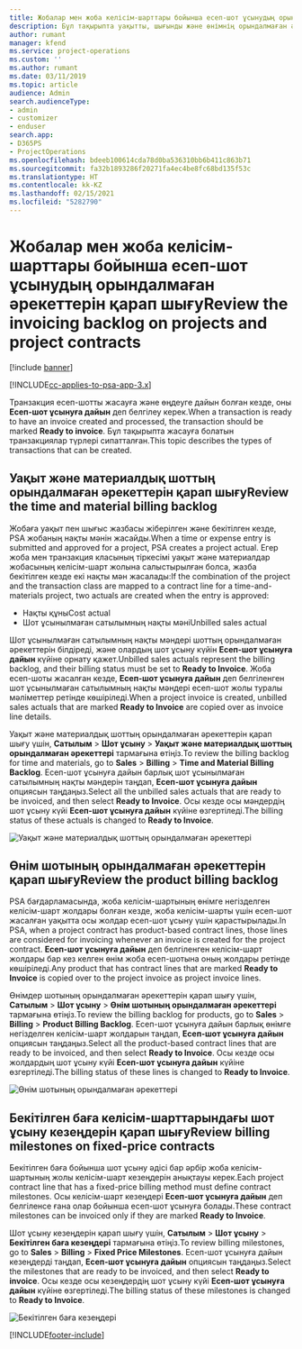 ```yaml
---
title: Жобалар мен жоба келісім-шарттары бойынша есеп-шот ұсынудың орындалмаған әрекеттерін қарап шығу
description: Бұл тақырыпта уақытты, шығынды және өнімнің орындалмаған әрекеттерін қарап шығу және оларды есеп-шот ұсынуға дайын ретінде белгілеу жолы туралы ақпарат берілген.
author: rumant
manager: kfend
ms.service: project-operations
ms.custom: ''
ms.author: rumant
ms.date: 03/11/2019
ms.topic: article
audience: Admin
search.audienceType:
- admin
- customizer
- enduser
search.app:
- D365PS
- ProjectOperations
ms.openlocfilehash: bdeeb100614cda78d0ba536310bb6b411c863b71
ms.sourcegitcommit: fa32b1893286f20271fa4ec4be8fc68bd135f53c
ms.translationtype: HT
ms.contentlocale: kk-KZ
ms.lasthandoff: 02/15/2021
ms.locfileid: "5282790"
---
```

# <a name="review-the-invoicing-backlog-on-projects-and-project-contracts"></a><span data-ttu-id="8392e-103">Жобалар мен жоба келісім-шарттары бойынша есеп-шот ұсынудың орындалмаған әрекеттерін қарап шығу</span><span class="sxs-lookup"><span data-stu-id="8392e-103">Review the invoicing backlog on projects and project contracts</span></span>

[!include [banner](../includes/psa-now-project-operations.md)]

[!INCLUDE[cc-applies-to-psa-app-3.x](../includes/cc-applies-to-psa-app-3x.md)]

<span data-ttu-id="8392e-104">Транзакция есеп-шотты жасауға және өңдеуге дайын болған кезде, оны **Есеп-шот ұсынуға дайын** деп белгілеу керек.</span><span class="sxs-lookup"><span data-stu-id="8392e-104">When a transaction is ready to have an invoice created and processed, the transaction should be marked **Ready to invoice**.</span></span> <span data-ttu-id="8392e-105">Бұл тақырыпта жасауға болатын транзакциялар түрлері сипатталған.</span><span class="sxs-lookup"><span data-stu-id="8392e-105">This topic describes the types of transactions that can be created.</span></span>

## <a name="review-the-time-and-material-billing-backlog"></a><span data-ttu-id="8392e-106">Уақыт және материалдық шоттың орындалмаған әрекеттерін қарап шығу</span><span class="sxs-lookup"><span data-stu-id="8392e-106">Review the time and material billing backlog</span></span>

<span data-ttu-id="8392e-107">Жобаға уақыт пен шығыс жазбасы жіберілген және бекітілген кезде, PSA жобаның нақты мәнін жасайды.</span><span class="sxs-lookup"><span data-stu-id="8392e-107">When a time or expense entry is submitted and approved for a project, PSA creates a project actual.</span></span> <span data-ttu-id="8392e-108">Егер жоба мен транзакция класының тіркесімі уақыт және материалдар жобасының келісім-шарт жолына салыстырылған болса, жазба бекітілген кезде екі нақты мән жасалады:</span><span class="sxs-lookup"><span data-stu-id="8392e-108">If the combination of the project and the transaction class are mapped to a contract line for a time-and-materials project, two actuals are created when the entry is approved:</span></span>

- <span data-ttu-id="8392e-109">Нақты құны</span><span class="sxs-lookup"><span data-stu-id="8392e-109">Cost actual</span></span> 
- <span data-ttu-id="8392e-110">Шот ұсынылмаған сатылымның нақты мәні</span><span class="sxs-lookup"><span data-stu-id="8392e-110">Unbilled sales actual</span></span>

<span data-ttu-id="8392e-111">Шот ұсынылмаған сатылымның нақты мәндері шоттың орындалмаған әрекеттерін білдіреді, және олардың шот ұсыну күйін **Есеп-шот ұсынуға дайын** күйіне орнату қажет.</span><span class="sxs-lookup"><span data-stu-id="8392e-111">Unbilled sales actuals represent the billing backlog, and their billing status must be set to **Ready to Invoice**.</span></span> <span data-ttu-id="8392e-112">Жоба есеп-шоты жасалған кезде, **Есеп-шот ұсынуға дайын** деп белгіленген шот ұсынылмаған сатылымның нақты мәндері есеп-шот жолы туралы мәліметтер ретінде көшіріледі.</span><span class="sxs-lookup"><span data-stu-id="8392e-112">When a project invoice is created, unbilled sales actuals that are marked **Ready to Invoice** are copied over as invoice line details.</span></span>

<span data-ttu-id="8392e-113">Уақыт және материалдық шоттың орындалмаған әрекеттерін қарап шығу үшін, **Сатылым** \> **Шот ұсыну** \> **Уақыт және материалдық шоттың орындалмаған әрекеттері** тармағына өтіңіз.</span><span class="sxs-lookup"><span data-stu-id="8392e-113">To review the billing backlog for time and materials, go to **Sales** \> **Billing** \> **Time and Material Billing Backlog**.</span></span> <span data-ttu-id="8392e-114">Есеп-шот ұсынуға дайын барлық шот ұсынылмаған сатылымның нақты мәндерін таңдап, **Есеп-шот ұсынуға дайын** опциясын таңдаңыз.</span><span class="sxs-lookup"><span data-stu-id="8392e-114">Select all the unbilled sales actuals that are ready to be invoiced, and then select **Ready to Invoice**.</span></span> <span data-ttu-id="8392e-115">Осы кезде осы мәндердің шот ұсыну күйі **Есеп-шот ұсынуға дайын** күйіне өзгертіледі.</span><span class="sxs-lookup"><span data-stu-id="8392e-115">The billing status of these actuals is changed to **Ready to Invoice**.</span></span>

![Уақыт және материалдық шоттың орындалмаған әрекеттері](media/TMBacklog.png)

## <a name="review-the-product-billing-backlog"></a><span data-ttu-id="8392e-117">Өнім шотының орындалмаған әрекеттерін қарап шығу</span><span class="sxs-lookup"><span data-stu-id="8392e-117">Review the product billing backlog</span></span>

<span data-ttu-id="8392e-118">PSA бағдарламасында, жоба келісім-шартының өнімге негізделген келісім-шарт жолдары болған кезде, жоба келісім-шарты үшін есеп-шот жасалған уақытта осы жолдар есеп-шот ұсыну үшін қарастырылады.</span><span class="sxs-lookup"><span data-stu-id="8392e-118">In PSA, when a project contract has product-based contract lines, those lines are considered for invoicing whenever an invoice is created for the project contract.</span></span> <span data-ttu-id="8392e-119">**Есеп-шот ұсынуға дайын** деп белгіленген келісім-шарт жолдары бар кез келген өнім жоба есеп-шотына оның жолдары ретінде көшіріледі.</span><span class="sxs-lookup"><span data-stu-id="8392e-119">Any product that has contract lines that are marked **Ready to Invoice** is copied over to the project invoice as project invoice lines.</span></span>

<span data-ttu-id="8392e-120">Өнімдер шотының орындалмаған әрекеттерін қарап шығу үшін, **Сатылым** \> **Шот ұсыну** \> **Өнім шотының орындалмаған әрекеттері** тармағына өтіңіз.</span><span class="sxs-lookup"><span data-stu-id="8392e-120">To review the billing backlog for products, go to **Sales** \> **Billing** \> **Product Billing Backlog**.</span></span> <span data-ttu-id="8392e-121">Есеп-шот ұсынуға дайын барлық өнімге негізделген келісім-шарт жолдарын таңдап, **Есеп-шот ұсынуға дайын** опциясын таңдаңыз.</span><span class="sxs-lookup"><span data-stu-id="8392e-121">Select all the product-based contract lines that are ready to be invoiced, and then select **Ready to Invoice**.</span></span> <span data-ttu-id="8392e-122">Осы кезде осы жолдардың шот ұсыну күйі **Есеп-шот ұсынуға дайын** күйіне өзгертіледі.</span><span class="sxs-lookup"><span data-stu-id="8392e-122">The billing status of these lines is changed to **Ready to Invoice**.</span></span>

![Өнім шотының орындалмаған әрекеттері](media/ProductBacklog.png)

## <a name="review-billing-milestones-on-fixed-price-contracts"></a><span data-ttu-id="8392e-124">Бекітілген баға келісім-шарттарындағы шот ұсыну кезеңдерін қарап шығу</span><span class="sxs-lookup"><span data-stu-id="8392e-124">Review billing milestones on fixed-price contracts</span></span>

<span data-ttu-id="8392e-125">Бекітілген баға бойынша шот ұсыну әдісі бар әрбір жоба келісім-шартының жолы келісім-шарт кезеңдерін анықтауы керек.</span><span class="sxs-lookup"><span data-stu-id="8392e-125">Each project contract line that has a fixed-price billing method must define contract milestones.</span></span> <span data-ttu-id="8392e-126">Осы келісім-шарт кезеңдері **Есеп-шот ұсынуға дайын** деп белгіленсе ғана олар бойынша есеп-шот ұсынуға болады.</span><span class="sxs-lookup"><span data-stu-id="8392e-126">These contract milestones can be invoiced only if they are marked **Ready to Invoice**.</span></span> 

<span data-ttu-id="8392e-127">Шот ұсыну кезеңдерін қарап шығу үшін, **Сатылым** \> **Шот ұсыну** \> **Бекітілген баға кезеңдері** тармағына өтіңіз.</span><span class="sxs-lookup"><span data-stu-id="8392e-127">To review billing milestones, go to **Sales** \> **Billing** \> **Fixed Price Milestones**.</span></span> <span data-ttu-id="8392e-128">Есеп-шот ұсынуға дайын кезеңдерді таңдап, **Есеп-шот ұсынуға дайын** опциясын таңдаңыз.</span><span class="sxs-lookup"><span data-stu-id="8392e-128">Select the milestones that are ready to be invoiced, and then select **Ready to invoice**.</span></span> <span data-ttu-id="8392e-129">Осы кезде осы кезеңдердің шот ұсыну күйі **Есеп-шот ұсынуға дайын** күйіне өзгертіледі.</span><span class="sxs-lookup"><span data-stu-id="8392e-129">The billing status of these milestones is changed to **Ready to Invoice**.</span></span>

![Бекітілген баға кезеңдері](media/FPBacklog.png)


[!INCLUDE[footer-include](../includes/footer-banner.md)]